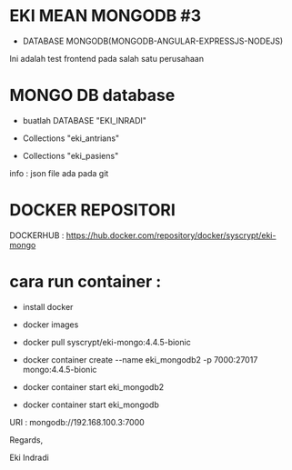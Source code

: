 # EKI MEAN MONGODB #3


- DATABASE MONGODB(MONGODB-ANGULAR-EXPRESSJS-NODEJS)


Ini adalah test frontend pada salah satu perusahaan




# MONGO DB database
- buatlah DATABASE "EKI_INRADI"

- Collections "eki_antrians"

- Collections "eki_pasiens"


info : json file ada pada git




# DOCKER REPOSITORI 


DOCKERHUB : https://hub.docker.com/repository/docker/syscrypt/eki-mongo


# cara run container :

- install docker 

- docker images

- docker pull syscrypt/eki-mongo:4.4.5-bionic

- docker container create --name eki_mongodb2 -p 7000:27017 mongo:4.4.5-bionic

- docker container start eki_mongodb2

- docker container start eki_mongodb

URI : mongodb://192.168.100.3:7000





Regards,

Eki Indradi